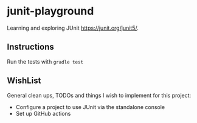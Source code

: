 # junit-playground

Learning and exploring JUnit <https://junit.org/junit5/>.

## Instructions

Run the tests with `gradle test`

## WishList

General clean ups, TODOs and things I wish to implement for this project:

* Configure a project to use JUnit via the standalone console
* Set up GitHub actions